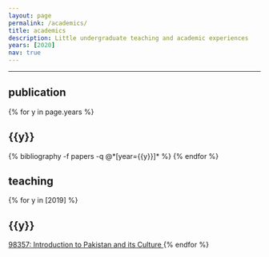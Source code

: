 ```yaml
---
layout: page
permalink: /academics/
title: academics
description: Little undergraduate teaching and academic experiences
years: [2020]
nav: true
---
```


<hr> 

<div class="publications"> 
  <h2>publication</h2>
    {% for y in page.years %}
      <h2 class="year">{{y}}</h2>
     {% bibliography -f papers -q @*[year={{y}}]* %}
     {% endfor %}
</div>



<div class="teaching">
  <h2>teaching</h2>
    {% for y in [2019] %}
      <h2 class="year">{{y}}</h2>
      <a href="https://www.coursicle.com/cmu/courses/STU/98357/"> 98357: Introduction to Pakistan and its Culture </a>
    {% endfor %}
</div>
